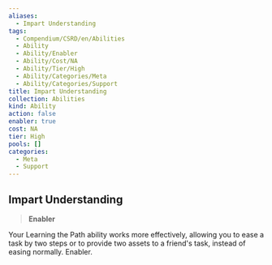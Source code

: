 ```yaml
---
aliases:
  - Impart Understanding
tags:
  - Compendium/CSRD/en/Abilities
  - Ability
  - Ability/Enabler
  - Ability/Cost/NA
  - Ability/Tier/High
  - Ability/Categories/Meta
  - Ability/Categories/Support
title: Impart Understanding
collection: Abilities
kind: Ability
action: false
enabler: true
cost: NA
tier: High
pools: []
categories:
  - Meta
  - Support
---
```

## Impart Understanding  
>**Enabler**
  
Your Learning the Path ability works more effectively, allowing you to ease a task by two steps or to provide two assets to a friend's task, instead of easing normally. Enabler.